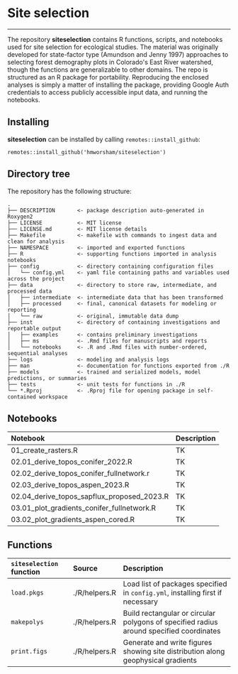 # Site selection
---

The repository **siteselection** contains R functions, scripts, and notebooks used for site selection for ecological studies. The material was originally developed for state-factor type (Amundson and Jenny 1997) approaches to selecting forest demography plots in Colorado's East River watershed, though the functions are generalizable to other domains. The repo is structured as an R package for portability. Reproducing the enclosed analyses is simply a matter of installing the package, providing Google Auth credentials to access publicly accessible input data, and running the notebooks. 

## Installing

**siteselection** can be installed by calling `remotes::install_github`:

```
remotes::install_github('hmworsham/siteselection')
```

## Directory tree

The repository has the following structure:

``` nohighlight
.
├── DESCRIPTION       <- package description auto-generated in Roxygen2
├── LICENSE           <- MIT license
├── LICENSE.md        <- MIT license details
├── Makefile          <- makefile with commands to ingest data and clean for analysis
├── NAMESPACE         <- imported and exported functions
├── R                 <- supporting functions imported in analysis notebooks
├── config            <- directory containing configuration files
│	└── config.yml    <- yaml file containing paths and variables used across the project
├── data              <- directory to store raw, intermediate, and processed data
│	├── intermediate  <- intermediate data that has been transformed
│	├── processed     <- final, canonical datasets for modeling or reporting
│	└── raw           <- original, immutable data dump
├── inst              <- directory of containing investigations and reportable output
│	├── examples      <- contains preliminary investigations
│	├── ms            <- .Rmd files for manuscripts and reports
│	└── notebooks     <- .R and .Rmd files with number-ordered, sequential analyses
├── logs              <- modeling and analysis logs
├── man               <- documentation for functions exported from ./R
├── models            <- trained and serialized models, model predictions, or summaries
├── tests             <- unit tests for functions in ./R
└── *.Rproj           <- .Rproj file for opening package in self-contained workspace
```

## Notebooks 
| Notebook                                          | Description  |
|:--------------------------------------------------|:-------------------------------------------------------------------|
| 01_create_rasters.R                               | TK  |
| 02.01_derive_topos_conifer_2022.R                 | TK  |
| 02.02_derive_topos_conifer_fullnetwork.r          | TK  |
| 02.03_derive_topos_aspen_2023.R                   | TK  |
| 02.04_derive_topos_sapflux_proposed_2023.R        | TK  |
| 03.01_plot_gradients_conifer_fullnetwork.R        | TK  |
| 03.02_plot_gradients_aspen_cored.R                | TK  |



## Functions

| `siteselection` function     | Source                       | Description                                               |
|:-----------------------------|:-----------------------------|:----------------------------------------------------------|
| `load.pkgs`                  | ./R/helpers.R                | Load list of packages specified in `config.yml`, installing first if necessary  |
| `makepolys`                  | ./R/helpers.R                | Build rectangular or circular polygons of specified radius around specified coordinates  |
| `print.figs`                 | ./R/helpers.R                | Generate and write figures showing site distribution along geophysical gradients  |

